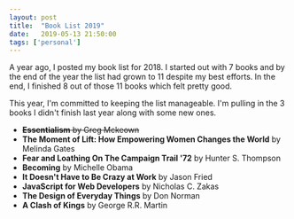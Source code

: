 ```yaml
---
layout: post
title:  "Book List 2019"
date:   2019-05-13 21:50:00
tags: ['personal']
---
```


A year ago, I posted my book list for 2018. I started out with 7 books and by the end of the year the list had grown to 11 despite my best efforts. In the end, I finished 8 out of those 11 books which felt pretty good. 

This year, I'm committed to keeping the list manageable. I'm pulling in the 3 books I didn't finish last year along with some new ones.

* ~~**Essentialism** by Greg Mckeown~~
* **The Moment of Lift: How Empowering Women Changes the World** by Melinda Gates
* **Fear and Loathing On The Campaign Trail '72** by Hunter S. Thompson
* **Becoming** by Michelle Obama
* **It Doesn't Have to Be Crazy at Work** by Jason Fried
* **JavaScript for Web Developers** by Nicholas C. Zakas
* **The Design of Everyday Things** by Don Norman
* **A Clash of Kings** by George R.R. Martin
